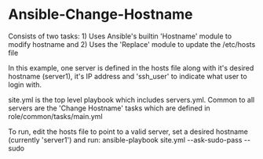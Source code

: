 # Ansible-Change-Hostname
Consists of two tasks: 1) Uses Ansible's builtin 'Hostname' module to modify hostname and 2) Uses the 'Replace' module to update the /etc/hosts file

In this example, one server is defined in the hosts file along with it's desired hostname (server1), it's IP address and 'ssh_user' to indicate what user to login with.

site.yml is the top level playbook which includes servers.yml. Common to all servers are the 'Change Hostname' tasks which are defined in role/common/tasks/main.yml 

To run, edit the hosts file to point to a valid server, set a desired hostname (currently 'server1') and run: ansible-playbook site.yml --ask-sudo-pass --sudo
